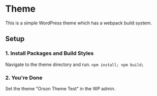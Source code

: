 # Theme

This is a simple WordPress theme which has a webpack build system.

## Setup

### 1. Install Packages and Build Styles

Navigate to the theme directory and run.
```npm install; npm build;```

### 2. You're Done

Set the theme "Orson Theme Test" in the WP admin.


